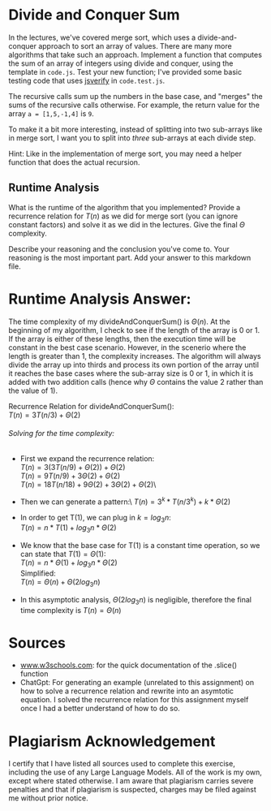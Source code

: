# Divide and Conquer Sum

In the lectures, we've covered merge sort, which uses a divide-and-conquer
approach to sort an array of values. There are many more algorithms that take
such an approach. Implement a function that computes the sum of an array of
integers using divide and conquer, using the template in `code.js`. Test your
new function; I've provided some basic testing code that uses
[jsverify](https://jsverify.github.io/) in `code.test.js`.

The recursive calls sum up the numbers in the base case, and "merges" the sums
of the recursive calls otherwise. For example, the return value for the array `a
= [1,5,-1,4]` is `9`.

To make it a bit more interesting, instead of splitting into two sub-arrays like
in merge sort, I want you to split into *three* sub-arrays at each divide step.

Hint: Like in the implementation of merge sort, you may need a helper function
that does the actual recursion.

## Runtime Analysis

What is the runtime of the algorithm that you implemented? Provide a recurrence
relation for $T(n)$ as we did for merge sort (you can ignore constant factors)
and solve it as we did in the lectures. Give the final $\Theta$ complexity.

Describe your reasoning and the conclusion you've come to. Your reasoning is the
most important part. Add your answer to this markdown file.


# Runtime Analysis Answer:

The time complexity of my divideAndConquerSum() is $\Theta(n)$.
At the beginning of my algorithm, I check to see if the length of the
array is 0 or 1. If the array is either of these lengths, then the execution
time will be constant in the best case scenario. However, in the scenerio
where the length is greater than 1, the complexity increases.
The algorithm will always divide the array up into thirds and process
its own portion of the array until it reaches the base cases where the 
sub-array size is 0 or 1, in which it is added with two addition calls (hence 
why $\Theta$ contains the value 2 rather than the value of 1).

Recurrence Relation for divideAndConquerSum():\
$T(n) = 3T(n/3) + \Theta(2)$

###### Solving for the time complexity:
- First we expand the recurrence relation:\
    $T(n) = 3(3T(n/9) + \Theta(2)) + \Theta(2)$\
    $T(n) = 9T(n/9) + 3\Theta(2) + \Theta(2)$\
    $T(n) = 18T(n/18) + 9\Theta(2) + 3\Theta(2) + \Theta(2)$\

- Then we can generate a pattern:\ 
    $T(n) = 3^k * T(n/3^k) + k * \Theta(2)$

- In order to get T(1), we can plug in $k = log{_3}n$:\
    $T(n) = n * T(1) + log{_3}n * \Theta(2)$

- We know that the base case for T(1) is a constant time operation, so we 
    can state that $T(1) = \Theta(1)$:\
    $T(n) = n * \Theta(1) + log{_3}n * \Theta(2)$\
    Simplified:\
    $T(n) = \Theta(n) + \Theta(2log{_3}n)$

- In this asymptotic analysis, $\Theta(2log{_3}n)$ is negligible, therefore
    the final time complexity is $T(n) = \Theta(n)$



# Sources

- www.w3schools.com: for the quick documentation of the .slice() function
- ChatGpt: For generating an example (unrelated to this assignment) on
            how to solve a recurrence relation and rewrite into an asymtotic
            equation. I solved the recurrence relation for this assignment 
            myself once I had a better understand of how to do so.

# Plagiarism Acknowledgement
I certify that I have listed all sources used to complete this exercise, 
including the use of any Large Language Models. All of the work is my own, 
except where stated otherwise. I am aware that plagiarism carries severe 
penalties and that if plagiarism is suspected, charges may be filed against me 
without prior notice.
